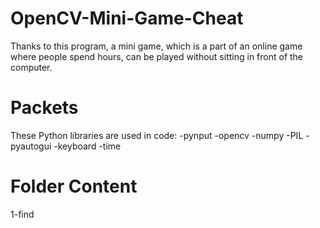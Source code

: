 # OpenCV-Mini-Game-Cheat

Thanks to this program, a mini game, which is a part of an online game where people spend hours, can be played without sitting in front of the computer.

# Packets

These Python libraries are used in code:
-pynput
-opencv
-numpy
-PIL
-pyautogui
-keyboard
-time

# Folder Content

1-find

